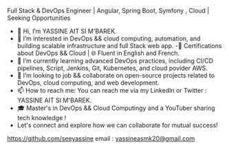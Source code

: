 Full Stack & DevOps Engineer | Angular, Spring Boot, Symfony , Cloud | Seeking Opportunities 
- 👋 Hi, I’m YASSINE AIT SI M'BAREK.
- 👀 I’m interested in DevOps && cloud computing, automation, and building scalable infrastructure and full Stack web app.
-📜  Certifications about DevOps && Cloud | 🌐 Fluent in English and French.
- 🌱 I’m currently learning advanced DevOps practices, including CI/CD pipelines, Script, Jenkins, Git, Kubernetes, and cloud povider AWS.
- 💞️ I’m looking to job && collaborate on open-source projects related to DevOps, cloud computing, and web development.
- 📫 How to reach me: You can reach me via my LinkedIn or Twitter : YASSINE AIT SI M'BAREK.
- 🎓 Master's  in DevOps && Cloud Computingy and a YouTuber sharing tech knowledge !
- Let's connect and explore how we can collaborate for mutual success!


https://github.com/seeyassine
email : yassineasmk20@gmail.com


<!---
seeyassine/seeyassine is a ✨ special ✨ repository because its `README.md` (this file) appears on your GitHub profile.
You can click the Preview link to take a look at your changes.
--->
